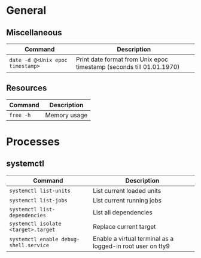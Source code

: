 # General

## Miscellaneous
| Command | Description |
| --- | --- |
| `date -d @<Unix epoc timestamp>` | Print date format from Unix epoc timestamp (seconds till 01.01.1970) |

## Resources
| Command | Description |
| --- | --- |
| `free -h` | Memory usage |

# Processes

## systemctl
| Command | Description |
| --- | --- |
| `systemctl list-units` | List current loaded units |
| `systemctl list-jobs` | List current running jobs |
| `systemctl list-dependencies` | List all dependencies |
| `systemctl isolate <target>.target` | Replace current target |
| `systemctl enable debug-shell.service` | Enable a virtual terminal as a logged-in root user on tty9 |
